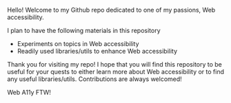Hello! Welcome to my Github repo dedicated to one of my passions, Web accessibility.

I plan to have the following materials in this repository
- Experiments on topics in Web accessibility
- Readily used libraries/utils to enhance Web accessibility

Thank you for visiting my repo! I hope that you will find this repository to be useful for your quests to either learn more about Web accessibility or to find any useful libraries/utils. Contributions are always welcomed!

Web A11y FTW!
